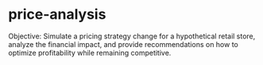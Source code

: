 # price-analysis

Objective:
Simulate a pricing strategy change for a hypothetical retail store, analyze the financial impact, and provide recommendations on how to optimize profitability while remaining competitive.